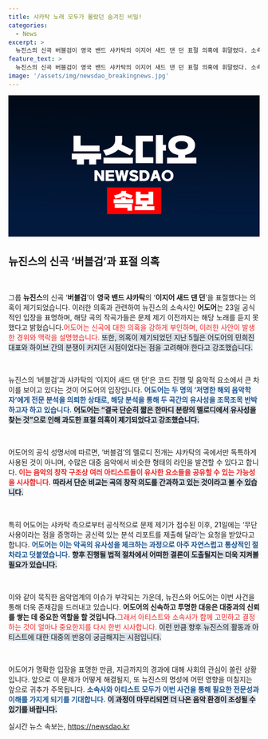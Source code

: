 ```yaml
---
title: 샤카탁 노래 모두가 몰랐던 숨겨진 비밀!
categories:
  - News
excerpt: >
  뉴진스의 신곡 버블검이 영국 밴드 샤카탁의 이지어 새드 댄 던 표절 의혹에 휘말렸다. 소속사 어도어는 작곡가들이 해당 곡을 들어본 적이 없다고 반박하며 유사성을 부인했다. 비극적인 진실이 밝혀질까? 클릭을 놓치지 마세요!
feature_text: >
  뉴진스의 신곡 버블검이 영국 밴드 샤카탁의 이지어 새드 댄 던 표절 의혹에 휘말렸다. 소속사 어도어는 작곡가들이 해당 곡을 들어본 적이 없다고 반박하며 유사성을 부인했다. 비극적인 진실이 밝혀질까? 클릭을 놓치지 마세요!
image: '/assets/img/newsdao_breakingnews.jpg'
---
```


<p><img src="/assets/img/newsdao_breakingnews.jpg" alt="koreaapp 속보" /></p>

<h2 data-ke-size="size26">뉴진스의 신곡 ‘버블검’과 표절 의혹</h2>

<p data-ke-size="size16">&nbsp;</p>

<p>그룹 <b>뉴진스</b>의 신곡 ‘<b>버블검</b>’이 <b>영국 밴드 샤카탁</b>의 ‘<b>이지어 새드 댄 던</b>’을 표절했다는 의혹이 제기되었습니다. 이러한 의혹과 관련하여 뉴진스의 소속사인 <b>어도어</b>는 23일 공식적인 입장을 표명하며, 해당 곡의 작곡가들은 문제 제기 이전까지는 해당 노래를 듣지 못했다고 밝혔습니다.</b><span style="color: #ee2323;">어도어는 신곡에 대한 의혹을 강하게 부인하며, 이러한 사안이 발생한 경위와 맥락을 설명했습니다.</span></b> <span style="background-color: #21538527;">또한, 의혹이 제기되었던 지난 5월은 어도어의 민희진 대표와 하이브 간의 분쟁이 커지던 시점이었다는 점을 고려해야 한다고 강조했습니다.</span></p>

<p data-ke-size="size16">&nbsp;</p>

<p>뉴진스의 ‘버블검’과 샤카탁의 ‘이지어 새드 댄 던’은 코드 진행 및 음악적 요소에서 큰 차이를 보이고 있다는 것이 어도어의 입장입니다. <b><span style="color: #1a5490;">어도어는 두 명의 ‘저명한 해외 음악학자’에게 전문 분석을 의뢰한 상태로, 해당 분석을 통해 두 곡간의 유사성을 조목조목 반박하고자 하고 있습니다.</span></b> <b><span style="background-color: #21538527;">어도어는 “결국 단순히 짧은 한마디 분량의 멜로디에서 유사성을 찾는 것”으로 인해 과도한 표절 의혹이 제기되었다고 강조했습니다.</span></b></p>

<p data-ke-size="size16">&nbsp;</p>

<p>어도어의 공식 성명서에 따르면, ‘버블검’의 멜로디 전개는 샤카탁의 곡에서만 독특하게 사용된 것이 아니며, 수많은 대중 음악에서 비슷한 형태의 라인을 발견할 수 있다고 합니다. <b><span style="color: #ee2323;">이는 음악의 창작 구조상 여러 아티스트들이 유사한 요소들을 공유할 수 있는 가능성을 시사합니다.</span></b> <b><span style="background-color: #21538527;">따라서 단순 비교는 곡의 창작 의도를 간과하고 있는 것이라고 볼 수 있습니다.</span></b></p>

<p data-ke-size="size16">&nbsp;</p>

<p>특히 어도어는 샤카탁 측으로부터 공식적으로 문제 제기가 접수된 이후, 21일에는 ‘무단 사용이라는 점을 증명하는 공신력 있는 분석 리포트를 제출해 달라’는 요청을 받았다고 합니다. <b><span style="color: #1a5490;">어도어는 이는 악곡의 유사성을 체크하는 과정으로 아주 자연스럽고 통상적인 절차라고 덧붙였습니다.</span></b> <b><span style="background-color: #21538527;">향후 진행될 법적 절차에서 어떠한 결론이 도출될지는 더욱 지켜볼 필요가 있습니다.</span></b></p>

<p data-ke-size="size16">&nbsp;</p>

<p>이와 같이 묵직한 음악업계의 이슈가 부각되는 가운데, 뉴진스와 어도어는 이번 사건을 통해 더욱 존재감을 드러내고 있습니다. <b>어도어의 신속하고 투명한 대응은 대중과의 신뢰를 쌓는 데 중요한 역할을 할 것입니다.</b><span style="color: #ee2323;">그래서 아티스트와 소속사가 함께 고민하고 결정하는 것이 얼마나 중요한지를 다시 한번 시사합니다.</span> <span style="background-color: #21538527;">이런 만큼 향후 뉴진스의 활동과 아티스트에 대한 대중의 반응이 궁금해지는 시점입니다.</span> </p>

<p data-ke-size="size16">&nbsp;</p>

<p>어도어가 명확한 입장을 표명한 만큼, 지금까지의 경과에 대해 사회의 관심이 쏠린 상황입니다. 앞으로 이 문제가 어떻게 해결될지, 또 뉴진스의 명성에 어떤 영향을 미칠지는 앞으로 귀추가 주목됩니다. <b><span style="color: #1a5490;">소속사와 아티스트 모두가 이번 사건을 통해 필요한 전문성과 이해를 가지게 되기를 기대합니다.</span></b> <b><span style="background-color: #21538527;">이 과정이 마무리되면 더 나은 음악 환경이 조성될 수 있기를 바랍니다.</span></b></p>
실시간 뉴스 속보는, <a href="https://newsdao.kr" rel="dofollow">https://newsdao.kr</a>


